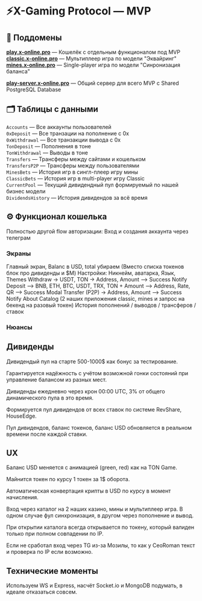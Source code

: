 # ⚡X-Gaming Protocol — MVP

## 🔗 Поддомены
[<b>play.x-online.pro</b>](https://play.x-online.pro) — Кошелёк с отдельным функционалом под MVP<br>
[<b>classic.x-online.pro</b>](https://classic.x-online.pro) — Мультиплеер игра по модели "Эквайринг"<br>
[<b>mines.x-online.pro</b>](https://mines.x-online.pro) — Single-player игра по модели "Синронизация баланса"<br>

[<b>play-server.x-online.pro</b>](https://play-server.x-online.pro) — Общий сервер для всего MVP c Shared PostgreSQL Database


## 🗂 Таблицы с данными
`Accounts` — Все аккаунты пользователей<br>
`0xDeposit` — Все транзации на пополнение с 0x<br>
`0xWithdrawal` — Все транзакции вывода с 0x<br>
`TonDeposit` — Пополнения в тоне<br>
`TonWithdrawal` — Выводы в тоне<br>
`Transfers` — Трансферы между сайтами и кошельком<br>
`TransfersP2P` — Трансферы между пользователями<br>
`MinesBets` — История игр в сингл-плеер игру мины<br>
`ClassicBets` — История игр в multi-player игру Classic<br>
`CurrentPool` — Текущий дивидендный пул формируемый по нашей бизнес модели<br>
`DividendsHistory` — История дивидендов за всё время<br>


## ⚙️ Функционал кошелька
Полностью другой flow авторизации:
Вход и создания аккаунта через телеграм

### Экраны
Главный экран, Balanc в USD, total убираем (Вместо списка токенов блок про дивиденды и $M)
Настройки: Никнейм, аватарка, Язык, Themes
Withdraw -> USDT, TON -> Address, Amount —> Success Notify
Deposit —> BNB, ETH, BTC, USDT, TRX, TON + Amount —> Address, Rate, QR —> Success Modal
Transfer (P2P) -> Address, Amount —> Success Notify
About
Catalog (2 наших приложения classic, mines и запрос на бекенд на разовый токен)
История пополнений / выводов / трансферов / ставок

### Нюансы
## Дивиденды
Дивидендый пул на старте 500-1000$ как бонус за тестирование.

Гарантируется надёжность с учётом возможной гонки состояний при управление балансом из разных мест.

Дивиденды ежедневно через крон 00:00 UTC, 3% от общего динамического пула в это время.

Формируется пул дивидендов от всех ставок по системе RevShare, HouseEdge.

Пул дивидендов, баланс токенов, баланс USD обновляется в реальном времени после каждой ставки.

## UX
Баланс USD меняется с анимацией (green, red) как на TON Game.

Майнится токен по курсу 1 токен за 1$ оборота.

Автоматическая конвертация крипты в USD по курсу в момент начисления.

Вход через каталог на 2 наших казино, мины и мультиплеер игра.
В одном случае фул синхронизация, в другом через пополнение и вывод.

При открытии каталога всегда открывается по токену, который валиден только при полном совпадении по IP.

Если не сработал вход через TG из-за Мозилы, то как у CeoRoman текст и проверка по IP если возможно.

## Технические моменты
Используем WS и Express, насчёт Socket.io и MongoDB подумать, в идеале отказаться совсем.
